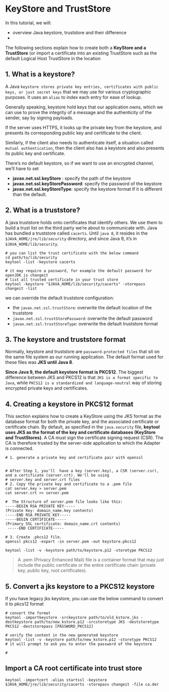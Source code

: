 # KeyStore and TrustStore

In this tutorial, we will: 
- overview Java keystore, truststore and their difference
- 

The following sections explain how to create both a **KeyStore and a TrustStore** (or import a certificate into an 
existing TrustStore such as the default Logical Host TrustStore in the location

## 1. What is a keystore?

A Java `keystore stores private key entries, certificates with public keys, or just secret keys` that we may use 
for various cryptographic purposes. It uses an `alias` to index each entry for ease of lookup.

Generally speaking, keystore hold keys that our application owns, which we can use to prove the integrity of a 
message and the authenticity of the sender, say by signing payloads.

If the server uses HTTPS, it looks up the private key from the keystore, and presents its corresponding public key 
and certificate to the client.

Similarly, if the client also needs to authenticate itself, a situation called `mutual authentication`, then the 
client also has a keystore and also presents its public key and certificate.

There’s no default keystore, so if we want to use an encrypted channel, we’ll have to set 
- **javax.net.ssl.keyStore** : specify the path of the keystore
- **javax.net.ssl.keyStorePassword**: specify the password of the keystore
- **javax.net.ssl.keyStoreType**: specify the keystore format If it is different than the default.

## 2. What is a truststore?

A java truststore holds onto certificates that identify others. We use them to build a trust list on the third party 
we’re about to communicate with. Java has bundled a truststore called `cacerts`. Until `java 8`, it resides in the
`$JAVA_HOME/jre/lib/security` directory, and since Java 9, it’s in `$JAVA_HOME/lib/security`.

```shell
# you can list the trust certificate with the below command
cd path/to/lib/security
keytool -list -keystore cacerts

# it may require a password, for example the default password for openJDK is changeit
# list all trusted certificate in your trust store
keytool -keystore "$JAVA_HOME/lib/security/cacerts" -storepass changeit -list
```

we can override the default truststore configuration:
- the `javax.net.ssl.trustStore`: overwrite the default location of the truststore
- `javax.net.ssl.trustStorePassword`: overwrite the default password
- `javax.net.ssl.trustStoreType`: overwrite the default truststore format

## 3. The keystore and truststore format

Normally, keystore and truststore are `password-protected files` that sit on the same file system as our 
running application. The default format used for these files was **JKS until Java 8**.

**Since Java 9, the default keystore format is PKCS12**. The biggest difference between JKS and PKCS12 is that 
`JKS is a format specific to Java`, while `PKCS12 is a standardized and language-neutral` way of storing 
encrypted private keys and certificates.

## 4. Creating a keystore in PKCS12 format

This section explains how to create a KeyStore using the JKS format as the database format for both the private key, 
and the associated certificate or certificate chain. By default, as specified in the `java.security` file, **keytool 
uses JKS as the format of the key and certificate databases (KeyStore and TrustStores)**. A CA must sign the 
certificate signing request (CSR). The CA is therefore trusted by the server-side application to which the Adapter 
is connected.

```shell
# 1. generate a private key and certificate pair with openssl


# After Step 1, you'll  have a key (server.key), a CSR (server.csr), and a certificate (server.crt). We'll be using
# server.key and server.crt files
# 2. Copy the private key and certificate to a .pem file
cat server.key > server.pem 
cat server.crt >> server.pem 

#  The Structure of server.pem file looks like this:
-----BEGIN RSA PRIVATE KEY-----
(Private Key: domain_name.key contents)
-----END RSA PRIVATE KEY-----
-----BEGIN CERTIFICATE-----
(Primary SSL certificate: domain_name.crt contents)
 -----END CERTIFICATE-----

# 3. Create .pkcs12 file.
openssl pkcs12 -export -in server.pem -out keystore.pkcs12 

keytool -list -v -keystore path/to/keystore.p12 -storetype PKCS12
```

> A .pem (Privacy Enhanced Mail) file is a container format that may just include the public certificate or the 
> entire certificate chain (private key, public key, root certificates).

## 5. Convert a jks keystore to a PKCS12 keystore

If you have legacy jks keystore, you can use the below command to convert it to pkcs12 format

```shell
# convert the format
keytool -importkeystore -srckeystore path/to/old_kstore.jks -destkeystore path/to/new_kstore.p12 -srcstoretype JKS -deststoretype PKCS12 -deststorepass [PASSWORD_PKCS12] 

# verify the content in the new generated keystore
keytool -list -v -keystore path/to/new_kstore.p12 -storetype PKCS12
# it will prompt to ask you to enter the password of the keystore

# 
```

## Import a CA root certificate into trust store

```shell
keytool -importcert -alias startssl -keystore $JAVA_HOME/jre/lib/security/cacerts -storepass changeit -file ca.der
```
